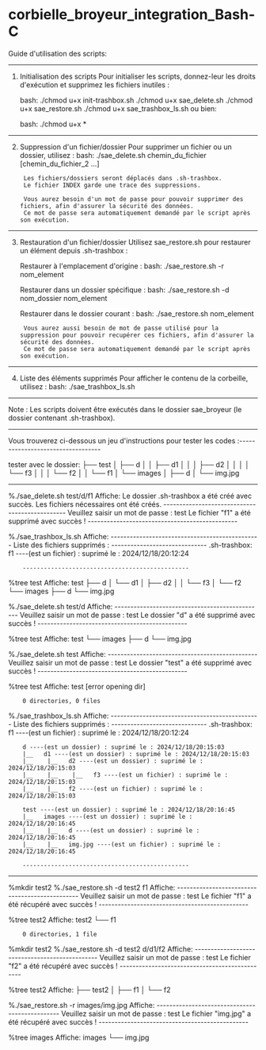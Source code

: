 # corbielle_broyeur_integration_Bash-C


Guide d'utilisation des scripts:

---------------------------------------------------------------------------------------------------------
1. Initialisation des scripts
    Pour initialiser les scripts, donnez-leur les droits d'exécution et supprimez les fichiers inutiles :

    bash:
        ./chmod u+x init-trashbox.sh
        ./chmod u+x sae_delete.sh
        ./chmod u+x sae_restore.sh
        ./chmod u+x sae_trashbox_ls.sh
ou bien:

   bash:
        ./chmod u+x *

---------------------------------------------------------------------------------------------------------
2. Suppression d'un fichier/dossier
    Pour supprimer un fichier ou un dossier, utilisez :
    bash:
        ./sae_delete.sh chemin_du_fichier [chemin_du_fichier_2 ...]

        Les fichiers/dossiers seront déplacés dans .sh-trashbox.
        Le fichier INDEX garde une trace des suppressions.

        Vous aurez besoin d'un mot de passe pour pouvoir supprimer des fichiers, afin d'assurer la sécurité des données.
        Ce mot de passe sera automatiquement demandé par le script après son exécution.


---------------------------------------------------------------------------------------------------------
3. Restauration d'un fichier/dossier
    Utilisez sae_restore.sh pour restaurer un élément depuis .sh-trashbox :

    Restaurer à l'emplacement d'origine :
        bash:
            ./sae_restore.sh -r nom_element

    Restaurer dans un dossier spécifique :
        bash:
            ./sae_restore.sh -d nom_dossier nom_element

    Restaurer dans le dossier courant :
        bash:
            ./sae_restore.sh nom_element
    
        Vous aurez aussi besoin de mot de passe utilisé pour la suppression pour pouvoir recupérer ces fichiers, afin d'assurer la sécurité des données.
        Ce mot de passe sera automatiquement demandé par le script après son exécution.

---------------------------------------------------------------------------------------------------------
4. Liste des éléments supprimés
    Pour afficher le contenu de la corbeille, utilisez :
        bash:
        ./sae_trashbox_ls.sh

---------------------------------------------------------------------------------------------------------
Note : Les scripts doivent être exécutés dans le dossier sae_broyeur (le dossier contenant .sh-trashbox).


---------------------------------------------------------------------------------------------------------
Vous trouverez ci-dessous un jeu d'instructions pour tester les codes :----------------------------------

tester avec le dossier:
                            ├── test
                            │   ├── d
                            │   │   ├── d1
                            │   │   │   ├── d2
                            │   │   │   │   └── f3
                            │   │   │   └── f2
                            │   │   └── f1
                            │   └── images
                            │       ├── d
                            │       └── img.jpg

----------------------------------------------------------------------------------------------------------
%./sae_delete.sh test/d/f1
Affiche:
        Le dossier .sh-trashbox a été créé avec succès.
        Les fichiers nécessaires ont été créés.
        -----------------------------------------------
        Veuillez saisir un mot de passe : 
        test
        Le fichier "f1" a été supprimé avec succès !
        -----------------------------------------------


%./sae_trashbox_ls.sh
Affiche:
        -----------------------------------------------
        Liste des fichiers supprimés :
        ------------------------------
        .sh-trashbox:
        f1 ----(est un fichier) : suprimé le : 2024/12/18/20:12:24

        -----------------------------------------------


%tree test
Affiche:
        test
        ├── d
        │   └── d1
        │       ├── d2
        │       │   └── f3
        │       └── f2
        └── images
            ├── d
            └── img.jpg


%./sae_delete.sh test/d
Affiche:
        -----------------------------------------------
        Veuillez saisir un mot de passe : 
        test
        Le dossier "d" a été supprimé avec succès !
        -----------------------------------------------


%tree test
Affiche:
        test
        └── images
            ├── d
            └── img.jpg


%./sae_delete.sh test
Affiche:
        -----------------------------------------------
        Veuillez saisir un mot de passe : 
        test
        Le dossier "test" a été supprimé avec succès !
        -----------------------------------------------


%tree test
Affiche:
        test  [error opening dir]

        0 directories, 0 files
        

%./sae_trashbox_ls.sh 
Affiche:
        -----------------------------------------------
        Liste des fichiers supprimés :
        ------------------------------
        .sh-trashbox:
        f1 ----(est un fichier) : suprimé le : 2024/12/18/20:12:24

        d ----(est un dossier) : suprimé le : 2024/12/18/20:15:03
        |__   d1 ----(est un dossier) : suprimé le : 2024/12/18/20:15:03
        |__    |__   d2 ----(est un dossier) : suprimé le : 2024/12/18/20:15:03
        |__    |__    |__   f3 ----(est un fichier) : suprimé le : 2024/12/18/20:15:03
        |__    |__   f2 ----(est un fichier) : suprimé le : 2024/12/18/20:15:03

        test ----(est un dossier) : suprimé le : 2024/12/18/20:16:45
        |__   images ----(est un dossier) : suprimé le : 2024/12/18/20:16:45
        |__    |__   d ----(est un dossier) : suprimé le : 2024/12/18/20:16:45
        |__    |__   img.jpg ----(est un fichier) : suprimé le : 2024/12/18/20:16:45

        -----------------------------------------------




-----------------------------------------------
%mkdir test2
%./sae_restore.sh -d test2 f1
Affiche:
        -----------------------------------------------
        Veuillez saisir un mot de passe : 
        test
        Le fichier "f1" a été récupéré avec succès !
        -----------------------------------------------


%tree test2
Affiche:
        test2
        └── f1

        0 directories, 1 file



%mkdir test2
%./sae_restore.sh -d test2  d/d1/f2
Affiche:
        -----------------------------------------------
        Veuillez saisir un mot de passe : 
        test
        Le fichier "f2" a été récupéré avec succès !
        -----------------------------------------------


%tree test2
Affiche:
        ├── test2
        │   ├── f1
        │   └── f2

%./sae_restore.sh -r images/img.jpg
Affiche:
        -----------------------------------------------
        Veuillez saisir un mot de passe : 
        test
        Le fichier "img.jpg" a été récupéré avec succès !
        -----------------------------------------------

%tree images
Affiche:
        images
        └── img.jpg
